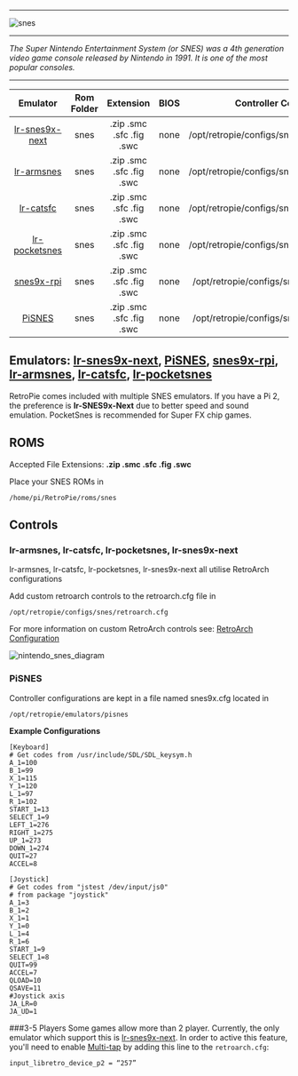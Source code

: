 ***
![snes](https://cloud.githubusercontent.com/assets/10035308/12213994/0dcd4e9c-b642-11e5-945d-24bf706cd642.png)
***
_The Super Nintendo Entertainment System (or SNES) was a 4th generation video game console released by Nintendo in 1991. It is one of the most popular consoles._
***

| Emulator | Rom Folder | Extension | BIOS |  Controller Config |
| :---: | :---: | :---: | :---: | :---: |
| [lr-snes9x-next](https://github.com/libretro/snes9x-next) | snes  | .zip .smc .sfc .fig .swc | none | /opt/retropie/configs/snes/retroarch.cfg |
| [lr-armsnes](https://github.com/rmaz/ARMSNES-libretro) | snes  | .zip .smc .sfc .fig .swc | none | /opt/retropie/configs/snes/retroarch.cfg |
| [lr-catsfc](https://github.com/libretro/CATSFC-libretro) | snes  | .zip .smc .sfc .fig .swc | none | /opt/retropie/configs/snes/retroarch.cfg |
| [lr-pocketsnes](https://github.com/libretro/pocketsnes-libretro) | snes  | .zip .smc .sfc .fig .swc | none | /opt/retropie/configs/snes/retroarch.cfg |
| [snes9x-rpi](https://github.com/RetroPie/snes9x-rpi) | snes  | .zip .smc .sfc .fig .swc | none | /opt/retropie/configs/snes/snes9x.cfg |
| [PiSNES](https://github.com/RetroPie/pisnes) | snes  | .zip .smc .sfc .fig .swc | none | /opt/retropie/configs/snes/snes9x.cfg |

## Emulators: [lr-snes9x-next](https://github.com/libretro/snes9x-next), [PiSNES](https://github.com/RetroPie/pisnes), [snes9x-rpi](https://github.com/RetroPie/snes9x-rpi), [lr-armsnes](https://github.com/rmaz/ARMSNES-libretro), [lr-catsfc](https://github.com/libretro/CATSFC-libretro), [lr-pocketsnes](https://github.com/libretro/pocketsnes-libretro)

RetroPie comes included with multiple SNES emulators. If you have a Pi 2, the preference is **lr-SNES9x-Next** due to better speed and sound emulation. PocketSnes is recommended for Super FX chip games.

## ROMS

Accepted File Extensions: **.zip .smc .sfc .fig .swc**

Place your SNES ROMs in
```
/home/pi/RetroPie/roms/snes
```



## Controls

### lr-armsnes, lr-catsfc, lr-pocketsnes, lr-snes9x-next

lr-armsnes, lr-catsfc, lr-pocketsnes, lr-snes9x-next all utilise RetroArch configurations

Add custom retroarch controls to the retroarch.cfg file in
```shell
/opt/retropie/configs/snes/retroarch.cfg
```
For more information on custom RetroArch controls see: [RetroArch Configuration](https://github.com/petrockblog/RetroPie-Setup/wiki/RetroArch-Configuration)

![nintendo_snes_diagram](https://cloud.githubusercontent.com/assets/10035308/16599633/7f34d356-42c0-11e6-92c0-f8774d795bd1.png)

### PiSNES

Controller configurations are kept in a file named snes9x.cfg located in 
```
/opt/retropie/emulators/pisnes
```
**Example Configurations**
```shell
[Keyboard]
# Get codes from /usr/include/SDL/SDL_keysym.h
A_1=100
B_1=99
X_1=115
Y_1=120
L_1=97
R_1=102
START_1=13
SELECT_1=9
LEFT_1=276
RIGHT_1=275
UP_1=273
DOWN_1=274
QUIT=27
ACCEL=8

[Joystick]
# Get codes from "jstest /dev/input/js0"
# from package "joystick"
A_1=3
B_1=2
X_1=1
Y_1=0
L_1=4
R_1=6
START_1=9
SELECT_1=8
QUIT=99
ACCEL=7
QLOAD=10
QSAVE=11
#Joystick axis
JA_LR=0
JA_UD=1
```
###3-5 Players
Some games allow more than 2 player. Currently, the only emulator which support this is [lr-snes9x-next](https://github.com/libretro/snes9x-next). In order to active this feature, you'll need to enable [Multi-tap](https://en.wikipedia.org/wiki/Multitap) by adding this line to the ``retroarch.cfg``:
```shell
input_libretro_device_p2 = “257”
```